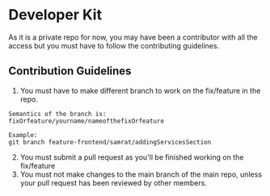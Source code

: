 # Developer Kit

As it is a private repo for now, you may have been a contributor with all the access but you must have to follow the contributing guidelines.

## Contribution Guidelines
1. You must have to make different branch to work on the fix/feature in the repo.
```
Semantics of the branch is:
fixOrfeature/yourname/nameofthefixOrfeature

Example:
git branch feature-frontend/samrat/addingServicesSection
```
2. You must submit a pull request as you'll be finished working on the fix/feature
1. You must not make changes to the main branch of the main repo, unless your pull request has been reviewed by other members.